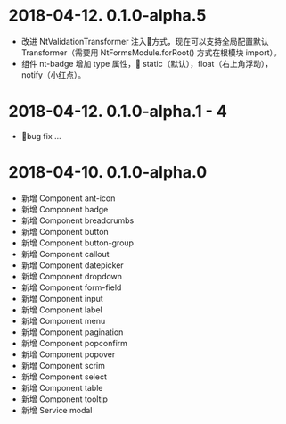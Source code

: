 # 2018-04-12. 0.1.0-alpha.5

* 改进 NtValidationTransformer 注入方式，现在可以支持全局配置默认 Transformer（需要用 NtFormsModule.forRoot() 方式在根模块 import）。
* 组件 nt-badge 增加 type 属性， static（默认），float（右上角浮动），notify（小红点）。

# 2018-04-12. 0.1.0-alpha.1 - 4

* bug fix ... 

# 2018-04-10. 0.1.0-alpha.0

* 新增 Component ant-icon
* 新增 Component badge
* 新增 Component breadcrumbs
* 新增 Component button
* 新增 Component button-group
* 新增 Component callout
* 新增 Component datepicker
* 新增 Component dropdown
* 新增 Component form-field
* 新增 Component input
* 新增 Component label
* 新增 Component menu
* 新增 Component pagination
* 新增 Component popconfirm
* 新增 Component popover
* 新增 Component scrim
* 新增 Component select
* 新增 Component table
* 新增 Component tooltip
* 新增 Service modal

